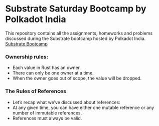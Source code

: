 # Substrate Saturday Bootcamp by Polkadot India

This repository contains all the assignments, homeworks and problems discussed during the Substrate bootcamp hosted by Polkadot India.
[Substrate Bootcamp](https://lu.ma/ss2?tk=OzHtWq&utm_source=newsletter&utm_medium=sendy)


### Ownership rules:
* Each value in Rust has an owner.
* There can only be one owner at a time.
* When the owner goes out of scope, the value will be dropped.
  
 
###  The Rules of References
* Let’s recap what we’ve discussed about references:
* At any given time, you can have either one mutable reference or any number of immutable references.
* References must always be valid.
